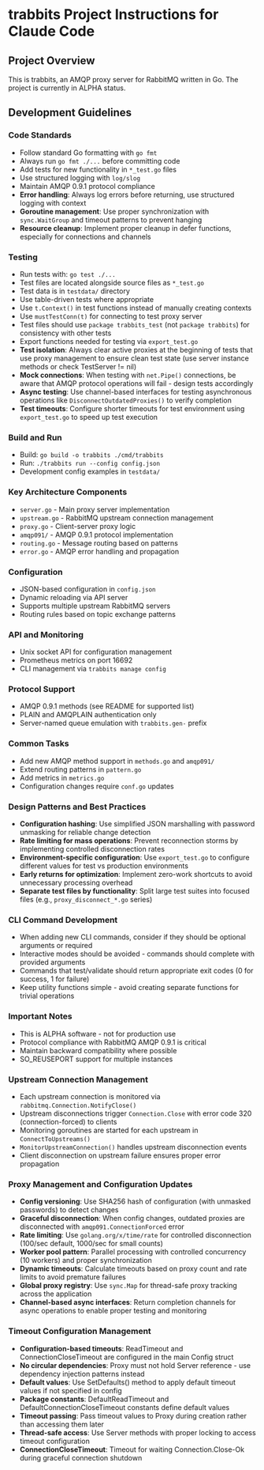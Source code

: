 # trabbits Project Instructions for Claude Code

## Project Overview
This is trabbits, an AMQP proxy server for RabbitMQ written in Go. The project is currently in ALPHA status.

## Development Guidelines

### Code Standards
- Follow standard Go formatting with `go fmt`
- Always run `go fmt ./...` before committing code
- Add tests for new functionality in `*_test.go` files
- Use structured logging with `log/slog`
- Maintain AMQP 0.9.1 protocol compliance
- **Error handling**: Always log errors before returning, use structured logging with context
- **Goroutine management**: Use proper synchronization with `sync.WaitGroup` and timeout patterns to prevent hanging
- **Resource cleanup**: Implement proper cleanup in defer functions, especially for connections and channels

### Testing
- Run tests with: `go test ./...`
- Test files are located alongside source files as `*_test.go`
- Test data is in `testdata/` directory
- Use table-driven tests where appropriate
- Use `t.Context()` in test functions instead of manually creating contexts
- Use `mustTestConn(t)` for connecting to test proxy server
- Test files should use `package trabbits_test` (not `package trabbits`) for consistency with other tests
- Export functions needed for testing via `export_test.go`
- **Test isolation**: Always clear active proxies at the beginning of tests that use proxy management to ensure clean test state (use server instance methods or check TestServer != nil)
- **Mock connections**: When testing with `net.Pipe()` connections, be aware that AMQP protocol operations will fail - design tests accordingly
- **Async testing**: Use channel-based interfaces for testing asynchronous operations like `DisconnectOutdatedProxies()` to verify completion
- **Test timeouts**: Configure shorter timeouts for test environment using `export_test.go` to speed up test execution

### Build and Run
- Build: `go build -o trabbits ./cmd/trabbits`
- Run: `./trabbits run --config config.json`
- Development config examples in `testdata/`

### Key Architecture Components
- `server.go` - Main proxy server implementation
- `upstream.go` - RabbitMQ upstream connection management
- `proxy.go` - Client-server proxy logic
- `amqp091/` - AMQP 0.9.1 protocol implementation
- `routing.go` - Message routing based on patterns
- `error.go` - AMQP error handling and propagation

### Configuration
- JSON-based configuration in `config.json`
- Dynamic reloading via API server
- Supports multiple upstream RabbitMQ servers
- Routing rules based on topic exchange patterns

### API and Monitoring
- Unix socket API for configuration management
- Prometheus metrics on port 16692
- CLI management via `trabbits manage config`

### Protocol Support
- AMQP 0.9.1 methods (see README for supported list)
- PLAIN and AMQPLAIN authentication only
- Server-named queue emulation with `trabbits.gen-` prefix

### Common Tasks
- Add new AMQP method support in `methods.go` and `amqp091/`
- Extend routing patterns in `pattern.go`
- Add metrics in `metrics.go`
- Configuration changes require `conf.go` updates

### Design Patterns and Best Practices
- **Configuration hashing**: Use simplified JSON marshalling with password unmasking for reliable change detection
- **Rate limiting for mass operations**: Prevent reconnection storms by implementing controlled disconnection rates
- **Environment-specific configuration**: Use `export_test.go` to configure different values for test vs production environments
- **Early returns for optimization**: Implement zero-work shortcuts to avoid unnecessary processing overhead
- **Separate test files by functionality**: Split large test suites into focused files (e.g., `proxy_disconnect_*.go` series)

### CLI Command Development
- When adding new CLI commands, consider if they should be optional arguments or required
- Interactive modes should be avoided - commands should complete with provided arguments
- Commands that test/validate should return appropriate exit codes (0 for success, 1 for failure)
- Keep utility functions simple - avoid creating separate functions for trivial operations

### Important Notes
- This is ALPHA software - not for production use
- Protocol compliance with RabbitMQ AMQP 0.9.1 is critical
- Maintain backward compatibility where possible
- SO_REUSEPORT support for multiple instances

### Upstream Connection Management
- Each upstream connection is monitored via `rabbitmq.Connection.NotifyClose()`
- Upstream disconnections trigger `Connection.Close` with error code 320 (connection-forced) to clients
- Monitoring goroutines are started for each upstream in `ConnectToUpstreams()`
- `MonitorUpstreamConnection()` handles upstream disconnection events
- Client disconnection on upstream failure ensures proper error propagation

### Proxy Management and Configuration Updates
- **Config versioning**: Use SHA256 hash of configuration (with unmasked passwords) to detect changes
- **Graceful disconnection**: When config changes, outdated proxies are disconnected with `amqp091.ConnectionForced` error
- **Rate limiting**: Use `golang.org/x/time/rate` for controlled disconnection (100/sec default, 1000/sec for small counts)
- **Worker pool pattern**: Parallel processing with controlled concurrency (10 workers) and proper synchronization
- **Dynamic timeouts**: Calculate timeouts based on proxy count and rate limits to avoid premature failures
- **Global proxy registry**: Use `sync.Map` for thread-safe proxy tracking across the application
- **Channel-based async interfaces**: Return completion channels for async operations to enable proper testing and monitoring

### Timeout Configuration Management
- **Configuration-based timeouts**: ReadTimeout and ConnectionCloseTimeout are configured in the main Config struct
- **No circular dependencies**: Proxy must not hold Server reference - use dependency injection patterns instead
- **Default values**: Use SetDefaults() method to apply default timeout values if not specified in config
- **Package constants**: DefaultReadTimeout and DefaultConnectionCloseTimeout constants define default values
- **Timeout passing**: Pass timeout values to Proxy during creation rather than accessing them later
- **Thread-safe access**: Use Server methods with proper locking to access timeout configuration
- **ConnectionCloseTimeout**: Timeout for waiting Connection.Close-Ok during graceful connection shutdown
